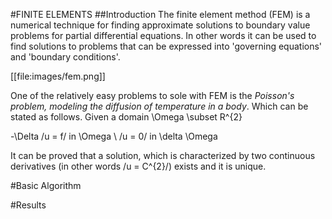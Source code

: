 #FINITE ELEMENTS
##Introduction
The finite element method (FEM) is a numerical technique for finding approximate solutions to boundary value problems for partial differential equations. In other words it can be used to find solutions to problems that can be expressed into 'governing equations' and 'boundary conditions'.


[[file:images/fem.png]]


One of the relatively easy problems to sole with FEM is the *Poisson's problem, modeling the diffusion of temperature in a body*. Which can be stated as follows. Given a domain \Omega \subset R^{2}

   -\Delta /u = f/   in \Omega \\
   /u = 0/    in \delta \Omega

It can be proved that a solution, which is characterized by two continuous derivatives (in other words /u = C^{2}/) exists and it is unique.


#Basic Algorithm



#Results


